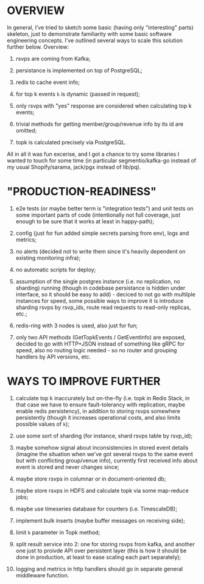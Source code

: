 # OVERVIEW

In general, I've tried to sketch some basic (having only "interesting" parts) skeleton, just to demonstrate familiarity with some basic software engineering concepts. I've outlined several ways to scale this solution further below. Overview:

1. rsvps are coming from Kafka;

2. persistance is implemented on top of PostgreSQL;

3. redis to cache event info;

4. for top k events `k` is dynamic (passed in request);

5. only rsvps with "yes" response are considered when calculating top k events;

6. trivial methods for getting member/group/revenue info by its id are omitted;

7. topk is calculated precisely via PostgreSQL.

All in all it was fun excerise, and I got a chance to try some libraries I wanted to touch for some time (in particular segmentio/kafka-go instead of my usual Shopify/sarama, jack/pgx instead of lib/pq).

# "PRODUCTION-READINESS"

1. e2e tests (or maybe better term is "integration tests") and unit tests on some important parts of code (intentionally not full coverage, just enough to be sure that it works at least in happy-path);

2. config (just for fun added simple secrets parsing from env), logs and metrics;

3. no alerts (decided not to write them since it's heavily dependent on existing monitoring infra);

4. no automatic scripts for deploy;

5. assumption of the single postgres instance (i.e. no replication, no sharding) running (though in codebase persistance is hidden under interface, so it should be easy to add) - deciced to not go with multilple instances for speed, some possible ways to improve it is introduce sharding rsvps by rsvp_ids, route read requests to read-only replicas, etc.;

6. redis-ring with 3 nodes is used, also just for fun;

7. only two API methods (GetTopkEvents / GetEventInfo) are exposed, decided to go with HTTP+JSON instead of something like gRPC for speed, also no routing logic needed - so no router and grouping handlers by API versions, etc.

# WAYS TO IMPROVE FURTHER

1. calculate top k inaccurately but on-the-fly (i.e. topk in Redis Stack, in that case we have to ensure fault-tolerancy with replication, maybe enable redis persistency), in addition to storing rsvps somewhere persistently (though it increases operational costs, and also limits possible values of `k`);

2. use some sort of sharding (for instance, shard rsvps table by rsvp_id);

3. maybe somehow signal about inconsistencies in stored event details (imagine the situation when we've got several rsvps to the same event but with conflicting group/venue info), currently first received info about event is stored and never changes since;

4. maybe store rsvps in columnar or in document-oriented db;

5. maybe store rsvps in HDFS and calculate topk via some map-reduce jobs;

6. maybe use timeseries database for counters (i.e. TimescaleDB);

7. implement bulk inserts (maybe buffer messages on receiving side);

8. limit `k` parameter in Topk method;

9. split result service into 2: one for storing rsvps from kafka, and another one just to proivde API over persistent layer (this is how it should be done in production, at least to ease scaling each part separately);

10. logging and metrics in http handlers should go in separate general middleware function.
